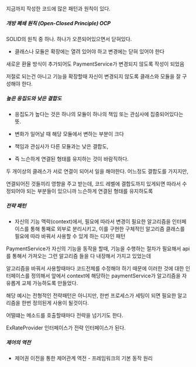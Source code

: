 
지금까지 작성한 코드에 많은 패턴과 원칙이 있다.


##### 개방 폐쇄 원칙 (Open-Closed Principle) OCP

SOLID의 원칙 중 하나. 하나가 오픈되어있으면서 닫혀있다.

- 클래스나 모듈은 확장에는 열려 있어야 하고 변경에는 닫혀 있어야 한다


새로운 환율 방식이 추가되어도 PaymentService가 변경되지 않도록 작성이 되었음

  
저절로 되는건 아니고 기능을 확장할때 자신이 변경되지 않도록 클래스와 모듈을 잘 구성해야 한다.


##### 높은 응집도와 낮은 결합도

- 응집도가 높다는 것은 하나의 모듈이 하나의 책임 또는 관심사에 집중되어있다는 뜻.
- 변화가 일어날 때 해당 모듈에서 변하는 부분이 크다

- 책임과 관심사가 다른 모듈과는 낮은 결합도,
- 즉 느슨하게 연결된 형태를 유지하는 것이 바람직하다.


두 개이상의 클래스가 서로 연결이 되어서 일을 해야한다. 어느정도 결합도를 가지지만, 

연결되어진 것들끼리 영향을 주고 받는데, 코드 레벨에 결합도까지 있게되면 따라서 수정되어야 되는 부분들이 있으니까 느슨하게 연결된 형태를 유지하도록


##### 전략 패턴

- 자신의 기능 맥락(context)에서, 필요에 따라서 변경이 필요한 알고리즘을 인터페이스를 통해 통째로 외부로 분리시키고, 이를 구현한 구체적인 알고리즘 클래스를 필요에 따라 바꿔서 사용할 수 있게 하는 디자인 패턴


PaymentService가 자신의 기능을 동작을 할때, 기능을 수행하는 절차가 필요해서 api를 통해서 가져오는 그런 알고리즘 들을 다 내장해서 가지고 있었는데

알고리즘을 바꿔서 사용할때마다 코드전체를 수정해야 하기 때문에 이러한 것에 대한 인터페이스를 정의해서 앞에서 context에 해당하는 paymentService가 알고리즘을 자유롭게 교체 가능하도록 만들었다.

해당 예시는 전형적인 전략패턴은 아니지만, 한번 프로세스가 세팅이 되면 필요한 알고리즘을 한번 정의된게 사용이 될것이다.

어떨떄는 메소드를 호출할때마다 전략을 넘기기도 한다.

ExRateProvider 인터페이스가 전략 인터페이스가 된다.



##### 제어의 역전

- 제어권 이전을 통한 제어관계 역전 - 프레임워크의 기본 동작 원리





